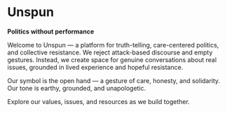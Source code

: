 # Unspun

**Politics without performance**

Welcome to Unspun — a platform for truth-telling, care-centered politics, and collective resistance. We reject attack-based discourse and empty gestures. Instead, we create space for genuine conversations about real issues, grounded in lived experience and hopeful resistance.

Our symbol is the open hand — a gesture of care, honesty, and solidarity. Our tone is earthy, grounded, and unapologetic.

Explore our values, issues, and resources as we build together.
